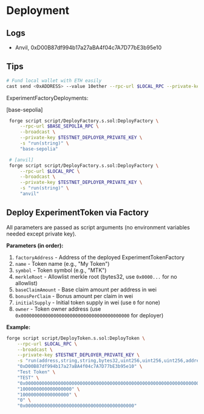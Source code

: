 # Deployment

## Logs

* Anvil, 0xD00B87df994b17a27aBA4f04c7A7D77bE3b95e10

## Tips

```sh
# Fund local wallet with ETH easily
cast send <0xADDRESS> --value 10ether --rpc-url $LOCAL_RPC --private-key
```

ExperimentFactoryDeployments:

[base-sepolia]

```sh
 forge script script/DeployFactory.s.sol:DeployFactory \
     --rpc-url $BASE_SEPOLIA_RPC \
     --broadcast \
     --private-key $TESTNET_DEPLOYER_PRIVATE_KEY \
     -s "run(string)" \
     "base-sepolia"

 # [anvil]
 forge script script/DeployFactory.s.sol:DeployFactory \
     --rpc-url $LOCAL_RPC \
     --broadcast \
     --private-key $TESTNET_DEPLOYER_PRIVATE_KEY \
     -s "run(string)" \
     "anvil"
```

## Deploy ExperimentToken via Factory

All parameters are passed as script arguments (no environment variables needed except private key).

**Parameters (in order):**
1. `factoryAddress` - Address of the deployed ExperimentTokenFactory
2. `name` - Token name (e.g., "My Token")
3. `symbol` - Token symbol (e.g., "MTK")
4. `merkleRoot` - Allowlist merkle root (bytes32, use `0x0000...` for no allowlist)
5. `baseClaimAmount` - Base claim amount per address in wei
6. `bonusPerClaim` - Bonus amount per claim in wei
7. `initialSupply` - Initial token supply in wei (use `0` for none)
8. `owner` - Token owner address (use `0x0000000000000000000000000000000000000000` for deployer)

**Example:**

```sh
forge script script/DeployToken.s.sol:DeployToken \
    --rpc-url $LOCAL_RPC \
    --broadcast \
    --private-key $TESTNET_DEPLOYER_PRIVATE_KEY \
    -s "run(address,string,string,bytes32,uint256,uint256,uint256,address)" \
    "0xD00B87df994b17a27aBA4f04c7A7D77bE3b95e10" \
    "Test Token" \
    "TEST" \
    "0x0000000000000000000000000000000000000000000000000000000000000000" \
    "1000000000000000000" \
    "100000000000000000" \
    "0" \
    "0x0000000000000000000000000000000000000000"
```
